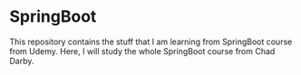 # SpringBoot

This repository contains the stuff that I am learning from SpringBoot course from Udemy.
Here, I will study the whole SpringBoot course from Chad Darby.